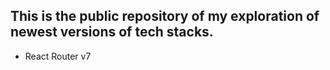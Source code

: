 ## This is the public repository of my exploration of newest versions of tech stacks.

- React Router v7